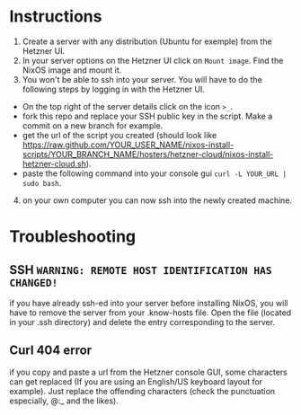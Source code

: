 # Instructions

1. Create a server with any distribution (Ubuntu for exemple) from the Hetzner UI.
2. In your server options on the Hetzner UI click on `Mount image`. Find the NixOS image and mount it.
3. You won't be able to ssh into your server. You will have to do the following steps by logging in with the Hetzner UI.
  - On the top right of the server details click on the icon `>_`.
  - fork this repo and replace your SSH public key in the script. Make a commit on a new branch for example.
  - get the url of the script you created (should look like https://raw.github.com/YOUR_USER_NAME/nixos-install-scripts/YOUR_BRANCH_NAME/hosters/hetzner-cloud/nixos-install-hetzner-cloud.sh).
  - paste the following command into your console gui `curl -L YOUR_URL | sudo bash`.
4. on your own computer you can now ssh into the newly created machine.

# Troubleshooting

## SSH `WARNING: REMOTE HOST IDENTIFICATION HAS CHANGED!`

if you have already ssh-ed into your server before installing NixOS, you will have to remove the server from your .know-hosts file.
Open the file (located in your .ssh directory) and delete the entry corresponding to the server.

## Curl 404 error

if you copy and paste a url from the Hetzner console GUI, some characters can get replaced (If you are using an English/US keyboard layout for example). Just replace the offending characters (check the punctuation especially, @:_ and the likes).
